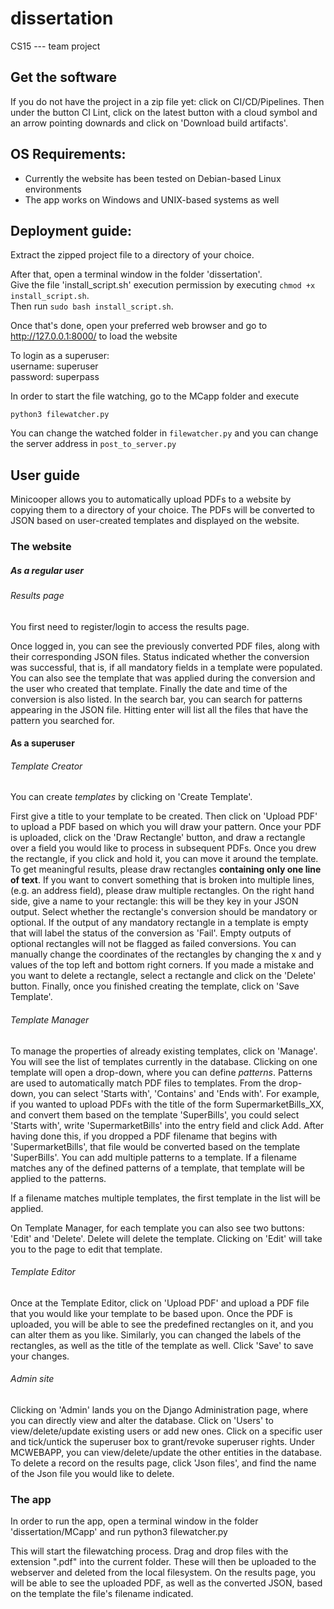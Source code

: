 # dissertation
CS15 --- team project

## Get the software

If you do not have the project in a zip file yet: click on CI/CD/Pipelines. Then under the button CI Lint, click on the latest button with a cloud symbol and an arrow pointing downards and click on 'Download build artifacts'.  

## OS Requirements:

- Currently the website has been tested on Debian-based Linux environments
- The app works on Windows and UNIX-based systems as well

## Deployment guide: 

Extract the zipped project file to a directory of your choice.  

After that, open a terminal window in the folder 'dissertation'.  
Give the file 'install_script.sh' execution permission by executing `chmod +x install_script.sh`.  
Then run  `sudo bash install_script.sh`.  

Once that's done, open your preferred web browser and go to http://127.0.0.1:8000/  to load the website  

To login as a superuser:  
username: superuser  
password: superpass  


In order to start the file watching, go to the MCapp folder and execute

`python3 filewatcher.py`

You can change the watched folder in `filewatcher.py` and you can change the server address in `post_to_server.py`


## User guide

Minicooper allows you to automatically upload PDFs to a website by copying them to a directory of your choice. The PDFs will be converted to JSON based on user-created templates and displayed on the website.

### The website

##### As a regular user

###### Results page

You first need to register/login to access the results page.

Once logged in, you can see the previously converted PDF files, along with their corresponding JSON files. Status indicated whether the conversion was successful, that is, if all mandatory fields in a template were populated. You can also see the template that was applied during the conversion and the user who created that template. Finally the date and time of the conversion is also listed.
In the search bar, you can search for patterns appearing in the JSON file. Hitting enter will list all the files that have the pattern you searched for.

#### As a superuser

###### Template Creator

You can create *templates* by clicking on 'Create Template'.

First give a title to your template to be created.
Then click on 'Upload PDF' to upload a PDF based on which you will draw your pattern. Once your PDF is uploaded, click on the 'Draw Rectangle' button, and draw a rectangle over a field you would like to process in subsequent PDFs. Once you drew the rectangle, if you click and hold it, you can move it around the template. To get meaningful results, please draw rectangles **containing only one line of text**. If you want to convert something that is broken into multiple lines, (e.g. an address field), please draw multiple rectangles. 
On the right hand side, give a name to your rectangle: this will be they key in your JSON output. Select whether the rectangle's conversion should be mandatory or optional. If the output of any mandatory rectangle in a template is empty that will label the status of the conversion as 'Fail'. Empty outputs of optional rectangles will not be flagged as failed conversions. You can manually change the coordinates of the rectangles by changing the x and y values of the top left and bottom right corners.
If you made a mistake and you want to delete a rectangle, select a rectangle and click on the 'Delete' button.
Finally, once you finished creating the template, click on 'Save Template'.

###### Template Manager

To manage the properties of already existing templates, click on 'Manage'. You will see the list of templates currently in the database. Clicking on one template will open a drop-down, where you can define *patterns*.
Patterns are used to automatically match PDF files to templates. From the drop-down, you can select 'Starts with', 'Contains' and 'Ends with'.
For example, if you wanted to upload PDFs with the title of the form SupermarketBills_XX, and convert them based on the template 'SuperBills', you could select 'Starts with', write 'SupermarketBills' into the entry field and click Add.
After having done this, if you dropped a PDF filename that begins with 'SupermarketBills', that file would be converted based on the template 'SuperBills'.
You can add multiple patterns to a template. If a filename matches any of the defined patterns of a template, that template will be applied to the patterns.

If a filename matches multiple templates, the first template in the list will be applied.

On Template Manager, for each template you can also see two buttons: 'Edit' and 'Delete'. Delete will delete the template. Clicking on 'Edit' will take you to the page to edit that template.

###### Template Editor

Once at the Template Editor, click on 'Upload PDF' and upload a PDF file that you would like your template to be based upon. Once the PDF is uploaded, you will be able to see the predefined rectangles on it, and you can alter them as you like. Similarly, you can changed the labels of the rectangles, as well as the title of the template as well.
Click 'Save' to save your changes.

###### Admin site

Clicking on 'Admin' lands you on the Django Administration page, where you can directly view and alter the database. Click on 'Users' to view/delete/update existing users or add new ones. Click on a specific user and tick/untick the superuser box to grant/revoke superuser rights.
Under MCWEBAPP, you can view/delete/update the other entities in the database. To delete a record on the results page, click 'Json files', and find the name of the Json file you would like to delete.

### The app

In order to run the app, open a terminal window in the folder 'dissertation/MCapp' and run
python3 filewatcher.py

This will start the filewatching process. Drag and drop files with the extension ".pdf" into the current folder. These will then be uploaded to the webserver and deleted from the local filesystem.
On the results page, you will be able to see the uploaded PDF, as well as the converted JSON, based on the template the file's filename indicated.